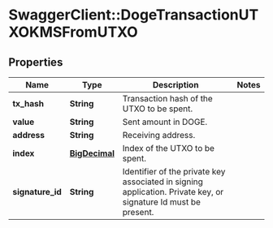 # SwaggerClient::DogeTransactionUTXOKMSFromUTXO

## Properties
Name | Type | Description | Notes
------------ | ------------- | ------------- | -------------
**tx_hash** | **String** | Transaction hash of the UTXO to be spent. | 
**value** | **String** | Sent amount in DOGE. | 
**address** | **String** | Receiving address. | 
**index** | [**BigDecimal**](BigDecimal.md) | Index of the UTXO to be spent. | 
**signature_id** | **String** | Identifier of the private key associated in signing application. Private key, or signature Id must be present. | 

